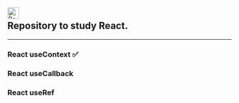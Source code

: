   <img align="left" alt="React JS" width="26px" src="https://cdn.jsdelivr.net/npm/simple-icons@3.4.0/icons/react.svg" />

## Repository to study React.

<hr>

### React useContext ✅
### React useCallback 
### React useRef
